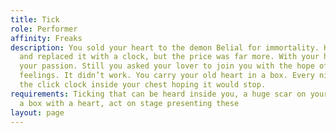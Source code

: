 ```yaml
---
title: Tick
role: Performer
affinity: Freaks
description: You sold your heart to the demon Belial for immortality. He tore it out
  and replaced it with a clock, but the price was far more. With your heart you lost
  your passion. Still you asked your lover to join you with the hope of reviving your
  feelings. It didn’t work. You carry your old heart in a box. Every night you count
  the click clock inside your chest hoping it would stop.
requirements: Ticking that can be heard inside you, a huge scar on your chest and
  a box with a heart, act on stage presenting these
layout: page
---
```


